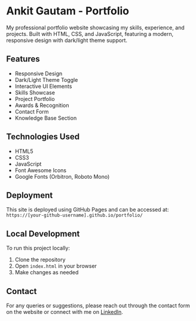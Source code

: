 # Ankit Gautam - Portfolio

My professional portfolio website showcasing my skills, experience, and projects. Built with HTML, CSS, and JavaScript, featuring a modern, responsive design with dark/light theme support.

## Features

- Responsive Design
- Dark/Light Theme Toggle
- Interactive UI Elements
- Skills Showcase
- Project Portfolio
- Awards & Recognition
- Contact Form
- Knowledge Base Section

## Technologies Used

- HTML5
- CSS3
- JavaScript
- Font Awesome Icons
- Google Fonts (Orbitron, Roboto Mono)

## Deployment

This site is deployed using GitHub Pages and can be accessed at: `https://[your-github-username].github.io/portfolio/`

## Local Development

To run this project locally:

1. Clone the repository
2. Open `index.html` in your browser
3. Make changes as needed

## Contact

For any queries or suggestions, please reach out through the contact form on the website or connect with me on [LinkedIn](https://www.linkedin.com/in/ankit-gautam-9b0524108/). 